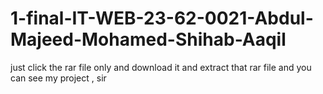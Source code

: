 # 1-final-IT-WEB-23-62-0021-Abdul-Majeed-Mohamed-Shihab-Aaqil


just click the rar file only and download it and extract that rar file and you can see my project , sir
